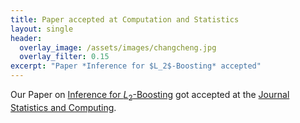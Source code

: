 ```yaml
---
title: Paper accepted at Computation and Statistics
layout: single
header:
  overlay_image: /assets/images/changcheng.jpg
  overlay_filter: 0.15
excerpt: "Paper *Inference for $L_2$-Boosting* accepted"
---
```


Our Paper on [Inference for $L_2$-Boosting](https://arxiv.org/abs/1805.01852) got accepted at the [Journal Statistics and Computing](https://link.springer.com/article/10.1007%2Fs11222-019-09882-0).
